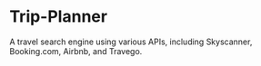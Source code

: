 # Trip-Planner

A travel search engine using various APIs, including Skyscanner, Booking.com, Airbnb, and Travego.

<!-- https://user-images.githubusercontent.com/55728123/215916540-53002900-b5d0-44fa-a90f-446f20fab825.mp4 -->



